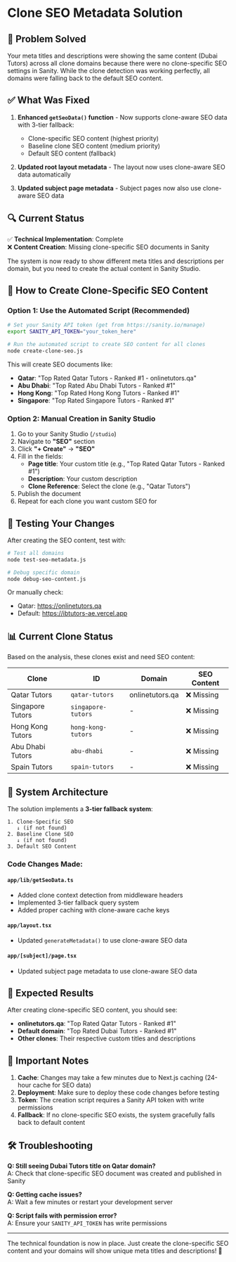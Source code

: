 # Clone SEO Metadata Solution

## 🎯 Problem Solved

Your meta titles and descriptions were showing the same content (Dubai Tutors) across all clone domains because there were no clone-specific SEO settings in Sanity. While the clone detection was working perfectly, all domains were falling back to the default SEO content.

## ✅ What Was Fixed

1. **Enhanced `getSeoData()` function** - Now supports clone-aware SEO data with 3-tier fallback:
   - Clone-specific SEO content (highest priority)
   - Baseline clone SEO content (medium priority)  
   - Default SEO content (fallback)

2. **Updated root layout metadata** - The layout now uses clone-aware SEO data automatically

3. **Updated subject page metadata** - Subject pages now also use clone-aware SEO data

## 🔍 Current Status

✅ **Technical Implementation**: Complete  
❌ **Content Creation**: Missing clone-specific SEO documents in Sanity

The system is now ready to show different meta titles and descriptions per domain, but you need to create the actual content in Sanity Studio.

## 🚀 How to Create Clone-Specific SEO Content

### Option 1: Use the Automated Script (Recommended)

```bash
# Set your Sanity API token (get from https://sanity.io/manage)
export SANITY_API_TOKEN="your_token_here"

# Run the automated script to create SEO content for all clones
node create-clone-seo.js
```

This will create SEO documents like:
- **Qatar**: "Top Rated Qatar Tutors - Ranked #1 - onlinetutors.qa"
- **Abu Dhabi**: "Top Rated Abu Dhabi Tutors - Ranked #1"
- **Hong Kong**: "Top Rated Hong Kong Tutors - Ranked #1"
- **Singapore**: "Top Rated Singapore Tutors - Ranked #1"

### Option 2: Manual Creation in Sanity Studio

1. Go to your Sanity Studio (`/studio`)
2. Navigate to **"SEO"** section
3. Click **"+ Create"** → **"SEO"**
4. Fill in the fields:
   - **Page title**: Your custom title (e.g., "Top Rated Qatar Tutors - Ranked #1")
   - **Description**: Your custom description
   - **Clone Reference**: Select the clone (e.g., "Qatar Tutors")
5. Publish the document
6. Repeat for each clone you want custom SEO for

## 🧪 Testing Your Changes

After creating the SEO content, test with:

```bash
# Test all domains
node test-seo-metadata.js

# Debug specific domain
node debug-seo-content.js
```

Or manually check:
- Qatar: https://onlinetutors.qa
- Default: https://ibtutors-ae.vercel.app

## 📊 Current Clone Status

Based on the analysis, these clones exist and need SEO content:

| Clone | ID | Domain | SEO Content |
|-------|----|---------|----- |
| Qatar Tutors | `qatar-tutors` | onlinetutors.qa | ❌ Missing |
| Singapore Tutors | `singapore-tutors` | - | ❌ Missing |
| Hong Kong Tutors | `hong-kong-tutors` | - | ❌ Missing |
| Abu Dhabi Tutors | `abu-dhabi` | - | ❌ Missing |
| Spain Tutors | `spain-tutors` | - | ❌ Missing |

## 🔧 System Architecture

The solution implements a **3-tier fallback system**:

```
1. Clone-Specific SEO
   ↓ (if not found)
2. Baseline Clone SEO  
   ↓ (if not found)
3. Default SEO Content
```

### Code Changes Made:

#### `app/lib/getSeoData.ts`
- Added clone context detection from middleware headers
- Implemented 3-tier fallback query system
- Added proper caching with clone-aware cache keys

#### `app/layout.tsx`
- Updated `generateMetadata()` to use clone-aware SEO data

#### `app/[subject]/page.tsx` 
- Updated subject page metadata to use clone-aware SEO data

## 🎉 Expected Results

After creating clone-specific SEO content, you should see:

- **onlinetutors.qa**: "Top Rated Qatar Tutors - Ranked #1"
- **Default domain**: "Top Rated Dubai Tutors - Ranked #1"
- **Other clones**: Their respective custom titles and descriptions

## 🚨 Important Notes

1. **Cache**: Changes may take a few minutes due to Next.js caching (24-hour cache for SEO data)
2. **Deployment**: Make sure to deploy these code changes before testing
3. **Token**: The creation script requires a Sanity API token with write permissions
4. **Fallback**: If no clone-specific SEO exists, the system gracefully falls back to default content

## 🛠️ Troubleshooting

**Q: Still seeing Dubai Tutors title on Qatar domain?**  
A: Check that clone-specific SEO document was created and published in Sanity

**Q: Getting cache issues?**  
A: Wait a few minutes or restart your development server

**Q: Script fails with permission error?**  
A: Ensure your `SANITY_API_TOKEN` has write permissions

---

The technical foundation is now in place. Just create the clone-specific SEO content and your domains will show unique meta titles and descriptions! 🎯